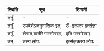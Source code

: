 | स्थिति | सूत्र | टिप्पणी |
| ----- | ------- | ------ |
| तनुँ | - | - |
| तनुँ | उपदेशेऽजनुनासिक इत् | उँ-इत्यस्य इत्संज्ञा |
| तनुँ | शेषात् कर्तरि परस्मैपदम् | इति परस्मैपदम् |
| तन् | तस्य लोपः | इत्संज्ञकस्य लोपः |

